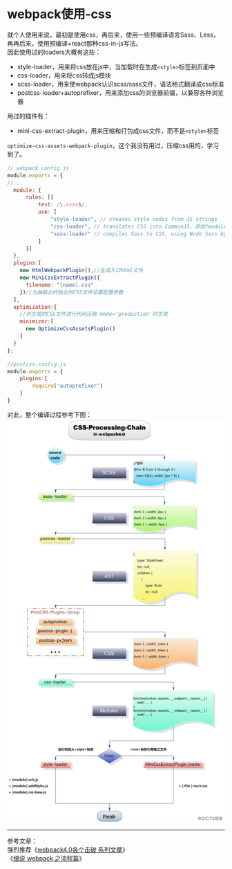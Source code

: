 # webpack使用-css
就个人使用来说，最初是使用css，再后来，使用一些预编译语言Sass、Less，再再后来，使用预编译+react那种css-in-js写法。  
因此使用过的loaders大概有这些：  

- style-loader，用来将css放在js中，当加载时在生成`<style>`标签到页面中
- css-loader，用来将css转成js模块
- scss-loader，用来使webpack认识scss/sass文件，语法格式翻译成css标准
- postcss-loader+autoprefixer，用来添加css的浏览器前缀，以兼容各种浏览器

用过的插件有：  

- mini-css-extract-plugin，用来压缩和打包成css文件，而不是`<style>`标签

`optimize-css-assets-webpack-plugin`，这个我没有用过，压缩css用的，学习到了。

```js
// webpack.config.js
module.exports = {
//...
  module: {
      rules: [{
          test: /\.scss$/,
          use: [
              "style-loader", // creates style nodes from JS strings
              "css-loader", // translates CSS into CommonJS，添加?modules=true可以进行模块化
              "sass-loader" // compiles Sass to CSS, using Node Sass by default
          ]
      }]
  },
  plugins:[
    new HtmlWebpackPlugin(),//生成入口html文件
    new MiniCssExtractPlugin({
      filename: "[name].css"
    })//为抽取出的独立的CSS文件设置配置参数
  ],
  optimization:{
    //对生成的CSS文件进行代码压缩 mode='production'时生效
    minimizer:[
      new OptimizeCssAssetsPlugin()
    ]
  }
};
```

```js
//postcss.config.js
module.exports = {
    plugins:[
        require('autoprefixer')
    ]
}
```

对此，整个编译过程参考下图：  
![css-processing-chain](https://github.com/shaoxi2093/blogImgs/blob/master/github/webpack-css.png?raw=true)

---
参考文章：  
强烈推荐《[webpack4.0各个击破 系列文章](https://www.cnblogs.com/dashnowords/category/1284284.html)》  
《[细说 webpack 之流程篇](http://taobaofed.org/blog/2016/09/09/webpack-flow/)》